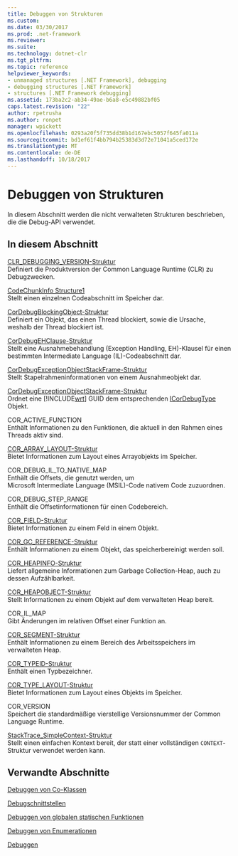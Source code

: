 ```yaml
---
title: Debuggen von Strukturen
ms.custom: 
ms.date: 03/30/2017
ms.prod: .net-framework
ms.reviewer: 
ms.suite: 
ms.technology: dotnet-clr
ms.tgt_pltfrm: 
ms.topic: reference
helpviewer_keywords:
- unmanaged structures [.NET Framework], debugging
- debugging structures [.NET Framework]
- structures [.NET Framework debugging]
ms.assetid: 173ba2c2-ab34-49ae-b6a8-e5c49882bf05
caps.latest.revision: "22"
author: rpetrusha
ms.author: ronpet
manager: wpickett
ms.openlocfilehash: 0293a20f5f735dd38b1d167ebc5057f645fa011a
ms.sourcegitcommit: bd1ef61f4bb794b25383d3d72e71041a5ced172e
ms.translationtype: MT
ms.contentlocale: de-DE
ms.lasthandoff: 10/18/2017
---
```

# <a name="debugging-structures"></a>Debuggen von Strukturen
In diesem Abschnitt werden die nicht verwalteten Strukturen beschrieben, die die Debug-API verwendet.  
  
## <a name="in-this-section"></a>In diesem Abschnitt  
 [CLR_DEBUGGING_VERSION-Struktur](../../../../docs/framework/unmanaged-api/debugging/clr-debugging-version-structure.md)  
 Definiert die Produktversion der Common Language Runtime (CLR) zu Debugzwecken.  
  
 [CodeChunkInfo Structure1](../../../../docs/framework/unmanaged-api/debugging/codechunkinfo-structure.md)  
 Stellt einen einzelnen Codeabschnitt im Speicher dar.  
  
 [CorDebugBlockingObject-Struktur](../../../../docs/framework/unmanaged-api/debugging/cordebugblockingobject-structure.md)  
 Definiert ein Objekt, das einen Thread blockiert, sowie die Ursache, weshalb der Thread blockiert ist.  
  
 [CorDebugEHClause-Struktur](../../../../docs/framework/unmanaged-api/debugging/cordebugehclause-structure.md)  
 Stellt eine Ausnahmebehandlung (Exception Handling, EH)-Klausel für einen bestimmten Intermediate Language (IL)-Codeabschnitt dar.  
  
 [CorDebugExceptionObjectStackFrame-Struktur](../../../../docs/framework/unmanaged-api/debugging/cordebugexceptionobjectstackframe-structure.md)  
 Stellt Stapelrahmeninformationen von einem Ausnahmeobjekt dar.  
  
 [CorDebugExceptionObjectStackFrame-Struktur](../../../../docs/framework/unmanaged-api/debugging/cordebugexceptionobjectstackframe-structure.md)  
 Ordnet eine [!INCLUDE[wrt](../../../../includes/wrt-md.md)] GUID dem entsprechenden [ICorDebugType](../../../../docs/framework/unmanaged-api/debugging/icordebugtype-interface.md) Objekt.  
  
 COR_ACTIVE_FUNCTION  
 Enthält Informationen zu den Funktionen, die aktuell in den Rahmen eines Threads aktiv sind.  
  
 [COR_ARRAY_LAYOUT-Struktur](../../../../docs/framework/unmanaged-api/debugging/cor-array-layout-structure.md)  
 Bietet Informationen zum Layout eines Arrayobjekts im Speicher.  
  
 COR_DEBUG_IL_TO_NATIVE_MAP  
 Enthält die Offsets, die genutzt werden, um Microsoft Intermediate Language (MSIL)-Code nativem Code zuzuordnen.  
  
 COR_DEBUG_STEP_RANGE  
 Enthält die Offsetinformationen für einen Codebereich.  
  
 [COR_FIELD-Struktur](../../../../docs/framework/unmanaged-api/debugging/cor-field-structure.md)  
 Bietet Informationen zu einem Feld in einem Objekt.  
  
 [COR_GC_REFERENCE-Struktur](../../../../docs/framework/unmanaged-api/debugging/cor-gc-reference-structure.md)  
 Enthält Informationen zu einem Objekt, das speicherbereinigt werden soll.  
  
 [COR_HEAPINFO-Struktur](../../../../docs/framework/unmanaged-api/debugging/cor-heapinfo-structure.md)  
 Liefert allgemeine Informationen zum Garbage Collection-Heap, auch zu dessen Aufzählbarkeit.  
  
 [COR_HEAPOBJECT-Struktur](../../../../docs/framework/unmanaged-api/debugging/cor-heapobject-structure.md)  
 Stellt Informationen zu einem Objekt auf dem verwalteten Heap bereit.  
  
 COR_IL_MAP  
 Gibt Änderungen im relativen Offset einer Funktion an.  
  
 [COR_SEGMENT-Struktur](../../../../docs/framework/unmanaged-api/debugging/cor-segment-structure.md)  
 Enthält Informationen zu einem Bereich des Arbeitsspeichers im verwalteten Heap.  
  
 [COR_TYPEID-Struktur](../../../../docs/framework/unmanaged-api/debugging/cor-typeid-structure.md)  
 Enthält einen Typbezeichner.  
  
 [COR_TYPE_LAYOUT-Struktur](../../../../docs/framework/unmanaged-api/debugging/cor-type-layout-structure.md)  
 Bietet Informationen zum Layout eines Objekts im Speicher.  
  
 COR_VERSION  
 Speichert die standardmäßige vierstellige Versionsnummer der Common Language Runtime.  
  
 [StackTrace_SimpleContext-Struktur](../../../../docs/framework/unmanaged-api/debugging/stacktrace-simplecontext-structure.md)  
 Stellt einen einfachen Kontext bereit, der statt einer vollständigen `CONTEXT`-Struktur verwendet werden kann.  
  
## <a name="related-sections"></a>Verwandte Abschnitte  
 [Debuggen von Co-Klassen](../../../../docs/framework/unmanaged-api/debugging/debugging-coclasses.md)  
  
 [Debugschnittstellen](../../../../docs/framework/unmanaged-api/debugging/debugging-interfaces.md)  
  
 [Debuggen von globalen statischen Funktionen](../../../../docs/framework/unmanaged-api/debugging/debugging-global-static-functions.md)  
  
 [Debuggen von Enumerationen](../../../../docs/framework/unmanaged-api/debugging/debugging-enumerations.md)  
  
 [Debuggen](../../../../docs/framework/unmanaged-api/debugging/index.md)
